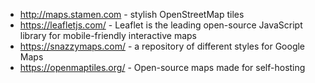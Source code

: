 * http://maps.stamen.com - stylish OpenStreetMap tiles
* https://leafletjs.com/ - Leaflet is the leading open-source JavaScript library for mobile-friendly interactive maps
* https://snazzymaps.com/ - a repository of different styles for Google Maps
* https://openmaptiles.org/ - Open-source maps made for self-hosting
